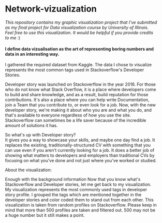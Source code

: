 # Network-vizualization

*This repository contains my graphic visualization project that I've submitted as my final project for Data visualization course by University of Illinois. Feel free to use this visualization. It would be helpful if you provide credits to me* :)

#### I define data vizualisation as the art of representing boring numbers and data in an interesting way. 
I gathered the required dataset from Kaggle. The data I chose to visualize represents the most common tags used in Stackoverflow's Developer Stories. 

Developer story was launched on Stackoverflow in the year 2016. For those who do not know what Stack Overflow, it is a place where developers come to build and share knowledge, and as a result, build reputation for those contributions. It's also a place where you can help write Documentation, join a Team that you contribute to, or even look for a job. Now, with the new developer story, we're making it about who you are and what you do, and that's available to everyone regardless of how you use the site. Stackoverflow can sometimes be a life saver because of the incredible amount of 
solutions it has.

So what's up with Developer story?   
It gives you a way to showcase your skills, and maybe one day find a job.</li>
It replaces the existing, traditionally-structured CV with something that you can use even if you aren’t currently looking for a job.</li>
It does a better job of showing what matters to developers and employers than traditional CVs by focusing on what you’ve done and not just where you’ve worked or studied.

About the visualization:

Enough with the background information Now that you know what's Stackoverflow and Developer stories, let me get back to my visualization. My visualization represents the most commonly used tags in developer story profile. I grouped the tags which are mentioned together in the developer stories and color coded them to stand out from each other. This visualization is taken from random profiles on Stackoverflow. Please keep in mind that more than 500 profiles are taken and filtered out. 500 may not be a huge number but it still makes a point.
 
